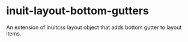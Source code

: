 inuit-layout-bottom-gutters
===========================

An extension of inuitcss layout object that adds bottom gutter to layout items.
